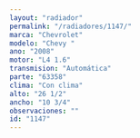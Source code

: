 ```yaml
---
layout: "radiador"
permalink: "/radiadores/1147/"
marca: "Chevrolet"
modelo: "Chevy "
ano: "2008"
motor: "L4 1.6"
transmision: "Automática"
parte: "63358"
clima: "Con clima"
alto: "26 1/2"
ancho: "10 3/4"
observaciones: ""
id: "1147"
---
```


